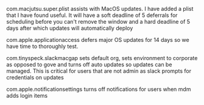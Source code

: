 com.macjutsu.super.plist assists with MacOS updates. I have added a plist that I have found useful. It will have a soft deadline of 5 deferrals for scheduling before you can't remove the window and a hard deadline of 5 days after which updates will automatically deploy

com.apple.applicationaccess defers major OS updates for 14 days so we have time to thoroughly test.

com.tinyspeck.slackmacgap sets default org, sets environment to corporate as opposed to gove and turns off auto updates so updates can be managed. This is critical for users that are not admin as slack prompts for credentials on updates

com.apple.notificationsettings turns off notifications for users when mdm adds login items
